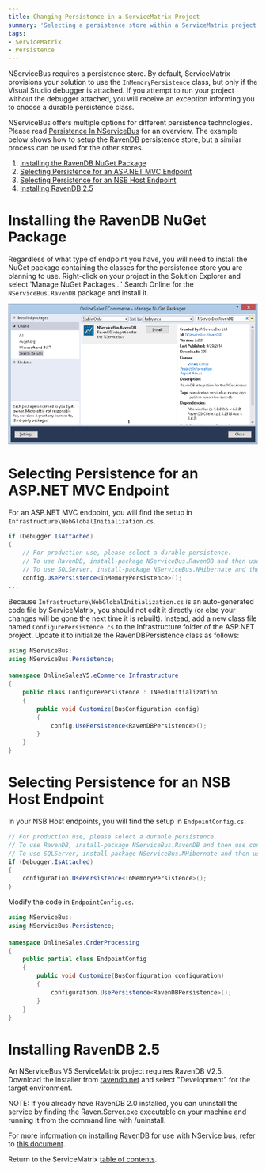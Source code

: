 ```yaml
---
title: Changing Persistence in a ServiceMatrix Project
summary: 'Selecting a persistence store within a ServiceMatrix project.'
tags:
- ServiceMatrix
- Persistence
---
```


NServiceBus requires a persistence store. By default, ServiceMatrix provisions your solution to use the `InMemoryPersistence` class, but only if the Visual Studio debugger is attached. If you attempt to run your project without the debugger attached, you will receive an exception informing you to choose a durable persistence class.

NServiceBus offers multiple options for different persistence technologies. Please read [Persistence In NServiceBus](../nservicebus/persistence-in-nservicebus.md) for an overview. The example below shows how to setup the RavenDB persistence store, but a similar process can be used for the other stores. 

1.  [Installing the RavenDB NuGet Package](#installing-the-ravendb-nuget-package)  
2.  [Selecting Persistence for an ASP.NET MVC Endpoint](#selecting-persistence-for-an-asp-net-mvc-endpoint)
3.  [Selecting Persistence for an NSB Host Endpoint](#selecting-persistence-for-an-nsb-host-endpoint)
4.  [Installing RavenDB 2.5](#installing-ravendb-2-5)

# Installing the RavenDB NuGet Package

Regardless of what type of endpoint you have, you will need to install the NuGet package containing the classes for the persistence store you are planning to use. Right-click on your project in the Solution Explorer and select 'Manage NuGet Packages...' Search Online for the `NServiceBus.RavenDB` package and install it.

![NServiceBus.RavenDB NuGet Package](images/servicematrix-ravendb-nuget.png)

# Selecting Persistence for an ASP.NET MVC Endpoint

For an ASP.NET MVC endpoint, you will find the setup in `Infrastructure\WebGlobalInitialization.cs`. 

````C#
if (Debugger.IsAttached)
{
    // For production use, please select a durable persistence.
    // To use RavenDB, install-package NServiceBus.RavenDB and then use configuration.UsePersistence<RavenDBPersistence>();
    // To use SQLServer, install-package NServiceBus.NHibernate and then use configuration.UsePersistence<NHibernatePersistence>();    
    config.UsePersistence<InMemoryPersistence>();
...
````

Because `Infrastructure\WebGlobalInitialization.cs` is an auto-generated code file by ServiceMatrix, you should not edit it directly (or else your changes will be gone the next time it is rebuilt). Instead, add a new class file named `ConfigurePersistence.cs` to the Infrastructure folder of the ASP.NET project. Update it to initialize the RavenDBPersistence class as follows:

````C#
using NServiceBus;
using NServiceBus.Persistence;

namespace OnlineSalesV5.eCommerce.Infrastructure
{
    public class ConfigurePersistence : INeedInitialization
    {
        public void Customize(BusConfiguration config)
        {
            config.UsePersistence<RavenDBPersistence>();
        }
    }
}
````

# Selecting Persistence for an NSB Host Endpoint

In your NSB Host endpoints, you will find the setup in `EndpointConfig.cs`.

````C#
// For production use, please select a durable persistence.
// To use RavenDB, install-package NServiceBus.RavenDB and then use configuration.UsePersistence<RavenDBPersistence>();
// To use SQLServer, install-package NServiceBus.NHibernate and then use configuration.UsePersistence<NHibernatePersistence>();
if (Debugger.IsAttached)
{
    configuration.UsePersistence<InMemoryPersistence>();
}
````

Modify the code in `EndpointConfig.cs`.

````C#
using NServiceBus;
using NServiceBus.Persistence;
 
namespace OnlineSales.OrderProcessing
{
    public partial class EndpointConfig    
    {
        public void Customize(BusConfiguration configuration)
        {
            configuration.UsePersistence<RavenDBPersistence>();
        }
    }
}
````

# Installing RavenDB 2.5

An NServiceBus V5 ServiceMatrix project requires RavenDB V2.5. Download the installer from [ravendb.net](http://ravendb.net/download) and select "Development" for the target environment.

NOTE: If you already have RavenDB 2.0 installed, you can uninstall the service by finding the Raven.Server.exe executable on your machine and running it from the command line with /uninstall.

For more information on installing RavenDB for use with NService bus, refer to [this document](/nservicebus/using-ravendb-in-nservicebus-installing.md).

Return to the ServiceMatrix [table of contents](./).